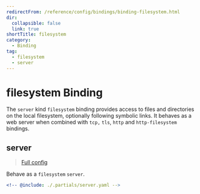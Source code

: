 ```yaml
---
redirectFrom: /reference/config/bindings/binding-filesystem.html
dir:
  collapsible: false
  link: true
shortTitle: filesystem
category:
  - Binding
tag:
  - filesystem
  - server
---
```


# filesystem Binding

The `server` kind `filesystem` binding provides access to files and directories on the local filesystem, optionally following symbolic links. It behaves as a web server when combined with `tcp,` `tls`, `http` and `http-filesystem` bindings.

## server

> [Full config](./server.md)

Behave as a `filesystem` `server`.

```yaml {3}
<!-- @include: ./.partials/server.yaml -->
```
